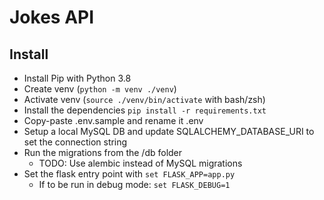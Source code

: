 # Jokes API

## Install
- Install Pip with Python 3.8
- Create venv (`python -m venv ./venv`)
- Activate venv (`source ./venv/bin/activate` with bash/zsh)
- Install the dependencies `pip install -r requirements.txt`
- Copy-paste .env.sample and rename it .env
- Setup a local MySQL DB and update SQLALCHEMY_DATABASE_URI to set the connection string
- Run the migrations from the /db folder
  - TODO: Use alembic instead of MySQL migrations
- Set the flask entry point with `set FLASK_APP=app.py`
  - If to be run in debug mode: `set FLASK_DEBUG=1`
